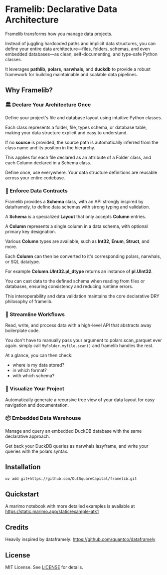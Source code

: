 # Framelib: Declarative Data Architecture

Framelib transforms how you manage data projects.

Instead of juggling hardcoded paths and implicit data structures, you can define your entire data architecture—files, folders, schemas, and even embedded databases—as clean, self-documenting, and type-safe Python classes.

It leverages **pathlib**, **polars**, **narwhals**, and **duckdb** to provide a robust framework for building maintainable and scalable data pipelines.

## Why Framelib?

### 🏛️ Declare Your Architecture Once

Define your project's file and database layout using intuitive Python classes.

Each class represents a folder, file, types schema, or database table, making your data structure explicit and easy to understand.

If no **source** is provided, the source path is automatically inferred from the class name and its position in the hierarchy.

This applies for each file declared as an attribute of a Folder class, and each Column declared in a Schema class.

Define once, use everywhere. Your data structure definitions are reusable across your entire codebase.

### 📜 Enforce Data Contracts

Framelib provides a **Schema** class, with an API strongly inspired by dataframely, to define data schemas with strong typing and validation.

A **Schema** is a specialized **Layout** that only accepts **Column** entries.

A **Column** represents a single column in a data schema, with optional primary key designation.

Various **Column** types are available, such as **Int32**, **Enum**, **Struct**, and more.

Each **Column** can then be converted to it's corresponding polars, narwhals, or SQL datatype.

For example **Column.UInt32.pl_dtype** returns an instance of **pl.UInt32**.

You can cast data to the defined schema when reading from files or databases, ensuring consistency and reducing runtime errors.

This interoperability and data validation maintains the core declarative DRY philosophy of framelib.

### 🚀 Streamline Workflows

Read, write, and process data with a high-level API that abstracts away boilerplate code.

You don't have to manually pass your argument to polars.scan_parquet ever again. simply call `MyFolder.myfile.scan()` and framelib handles the rest.

At a glance, you can then check:

- where is my data stored?
- in which format?
- with which schema?

### 🌲 Visualize Your Project

Automatically generate a recursive tree view of your data layout for easy navigation and documentation.

### 📦 Embedded Data Warehouse

Manage and query an embedded DuckDB database with the same declarative approach.

Get back your DuckDB queries as narwhals lazyframe, and write your queries with the polars syntax.

## Installation

```bash
uv add git+https://github.com/OutSquareCapital/framelib.git
```

## Quickstart

A marimo notebook with more detailed examples is available at <https://static.marimo.app/static/example-atk1>

## Credits

Heavily inspired by dataframely: <https://github.com/quantco/dataframely>

## License

MIT License. See [LICENSE](./LICENSE) for details.
